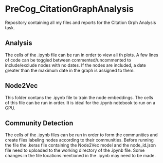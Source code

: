 # PreCog_CitationGraphAnalysis
Repository containing all my files and reports for the Citation Grph Analysis task.

## Analysis
The cells of the .ipynb file can be run in order to view all th plots. A few lines of code can be toggled between commented/uncommented to include/exclude nodes with no dates. If the nodes are included, a date greater than the maximum date in the graph is assigned to them.

## Node2Vec
This folder contans the .ipynb file to train the node embeddings. The cells of this file can be run in order. It is ideal for the .ipynb notebook to run on a GPU. 

## Community Detection
The cells of the .ipynb files can be run in order to form the communities and create files labeling nodes according to their communities. Before running the file the .keras file containing the Node2Vec model and the node_id.json file need to uploaded to the working directory of the .ipynb file. Some changes in the file locations mentioned in the .ipynb may need to be made.



